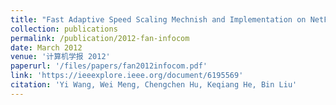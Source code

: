 ```yaml
---
title: "Fast Adaptive Speed Scaling Mechnish and Implementation on NetFPGA platform"
collection: publications
permalink: /publication/2012-fan-infocom
date: March 2012
venue: '计算机学报 2012'
paperurl: '/files/papers/fan2012infocom.pdf'
link: 'https://ieeexplore.ieee.org/document/6195569'
citation: 'Yi Wang, Wei Meng, Chengchen Hu, Keqiang He, Bin Liu'
---
```

